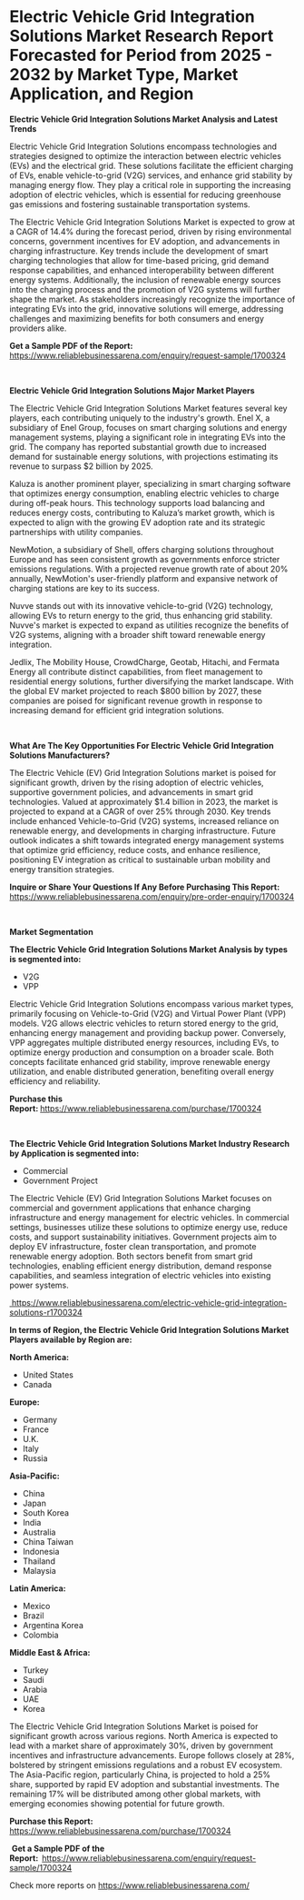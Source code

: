 <p><h1>Electric Vehicle Grid Integration Solutions Market Research Report Forecasted for Period from 2025 -  2032 by Market Type, Market Application, and Region</h1></p><p><strong>Electric Vehicle Grid Integration Solutions Market Analysis and Latest Trends</strong></p>
<p><p>Electric Vehicle Grid Integration Solutions encompass technologies and strategies designed to optimize the interaction between electric vehicles (EVs) and the electrical grid. These solutions facilitate the efficient charging of EVs, enable vehicle-to-grid (V2G) services, and enhance grid stability by managing energy flow. They play a critical role in supporting the increasing adoption of electric vehicles, which is essential for reducing greenhouse gas emissions and fostering sustainable transportation systems.</p><p>The Electric Vehicle Grid Integration Solutions Market is expected to grow at a CAGR of 14.4% during the forecast period, driven by rising environmental concerns, government incentives for EV adoption, and advancements in charging infrastructure. Key trends include the development of smart charging technologies that allow for time-based pricing, grid demand response capabilities, and enhanced interoperability between different energy systems. Additionally, the inclusion of renewable energy sources into the charging process and the promotion of V2G systems will further shape the market. As stakeholders increasingly recognize the importance of integrating EVs into the grid, innovative solutions will emerge, addressing challenges and maximizing benefits for both consumers and energy providers alike.</p></p>
<p><strong>Get a Sample PDF of the Report:&nbsp;</strong> <a href="https://www.reliablebusinessarena.com/enquiry/request-sample/1700324?utm_campaign=1943&utm_medium=2&utm_source=Github&utm_content=ia&utm_term=09012025&utm_id=electric-vehicle-grid-integration-solutions">https://www.reliablebusinessarena.com/enquiry/request-sample/1700324</a></p>
<p>&nbsp;</p>
<p><strong>Electric Vehicle Grid Integration Solutions Major Market Players</strong></p>
<p><p>The Electric Vehicle Grid Integration Solutions Market features several key players, each contributing uniquely to the industry's growth. Enel X, a subsidiary of Enel Group, focuses on smart charging solutions and energy management systems, playing a significant role in integrating EVs into the grid. The company has reported substantial growth due to increased demand for sustainable energy solutions, with projections estimating its revenue to surpass $2 billion by 2025.</p><p>Kaluza is another prominent player, specializing in smart charging software that optimizes energy consumption, enabling electric vehicles to charge during off-peak hours. This technology supports load balancing and reduces energy costs, contributing to Kaluza’s market growth, which is expected to align with the growing EV adoption rate and its strategic partnerships with utility companies.</p><p>NewMotion, a subsidiary of Shell, offers charging solutions throughout Europe and has seen consistent growth as governments enforce stricter emissions regulations. With a projected revenue growth rate of about 20% annually, NewMotion's user-friendly platform and expansive network of charging stations are key to its success.</p><p>Nuvve stands out with its innovative vehicle-to-grid (V2G) technology, allowing EVs to return energy to the grid, thus enhancing grid stability. Nuvve's market is expected to expand as utilities recognize the benefits of V2G systems, aligning with a broader shift toward renewable energy integration.</p><p>Jedlix, The Mobility House, CrowdCharge, Geotab, Hitachi, and Fermata Energy all contribute distinct capabilities, from fleet management to residential energy solutions, further diversifying the market landscape. With the global EV market projected to reach $800 billion by 2027, these companies are poised for significant revenue growth in response to increasing demand for efficient grid integration solutions.</p></p>
<p>&nbsp;</p>
<p><strong>What Are The Key Opportunities For Electric Vehicle Grid Integration Solutions Manufacturers?</strong></p>
<p><p>The Electric Vehicle (EV) Grid Integration Solutions market is poised for significant growth, driven by the rising adoption of electric vehicles, supportive government policies, and advancements in smart grid technologies. Valued at approximately $1.4 billion in 2023, the market is projected to expand at a CAGR of over 25% through 2030. Key trends include enhanced Vehicle-to-Grid (V2G) systems, increased reliance on renewable energy, and developments in charging infrastructure. Future outlook indicates a shift towards integrated energy management systems that optimize grid efficiency, reduce costs, and enhance resilience, positioning EV integration as critical to sustainable urban mobility and energy transition strategies.</p></p>
<p><strong>Inquire or Share Your Questions If Any Before Purchasing This Report:</strong> <a href="https://www.reliablebusinessarena.com/enquiry/pre-order-enquiry/1700324?utm_campaign=1943&utm_medium=2&utm_source=Github&utm_content=ia&utm_term=09012025&utm_id=electric-vehicle-grid-integration-solutions">https://www.reliablebusinessarena.com/enquiry/pre-order-enquiry/1700324</a></p>
<p>&nbsp;</p>
<p><strong>Market Segmentation</strong></p>
<p><strong>The Electric Vehicle Grid Integration Solutions Market Analysis by types is segmented into:</strong></p>
<p><ul><li>V2G</li><li>VPP</li></ul></p>
<p><p>Electric Vehicle Grid Integration Solutions encompass various market types, primarily focusing on Vehicle-to-Grid (V2G) and Virtual Power Plant (VPP) models. V2G allows electric vehicles to return stored energy to the grid, enhancing energy management and providing backup power. Conversely, VPP aggregates multiple distributed energy resources, including EVs, to optimize energy production and consumption on a broader scale. Both concepts facilitate enhanced grid stability, improve renewable energy utilization, and enable distributed generation, benefiting overall energy efficiency and reliability.</p></p>
<p><strong>Purchase this Report:&nbsp;</strong><a href="https://www.reliablebusinessarena.com/purchase/1700324?utm_campaign=1943&utm_medium=2&utm_source=Github&utm_content=ia&utm_term=09012025&utm_id=electric-vehicle-grid-integration-solutions">https://www.reliablebusinessarena.com/purchase/1700324</a></p>
<p>&nbsp;</p>
<p><strong>The Electric Vehicle Grid Integration Solutions Market Industry Research by Application is segmented into:</strong></p>
<p><ul><li>Commercial</li><li>Government Project</li></ul></p>
<p><p>The Electric Vehicle (EV) Grid Integration Solutions Market focuses on commercial and government applications that enhance charging infrastructure and energy management for electric vehicles. In commercial settings, businesses utilize these solutions to optimize energy use, reduce costs, and support sustainability initiatives. Government projects aim to deploy EV infrastructure, foster clean transportation, and promote renewable energy adoption. Both sectors benefit from smart grid technologies, enabling efficient energy distribution, demand response capabilities, and seamless integration of electric vehicles into existing power systems.</p></p>
<p><a href="https://www.reliablebusinessarena.com/electric-vehicle-grid-integration-solutions-r1700324?utm_campaign=1943&utm_medium=2&utm_source=Github&utm_content=ia&utm_term=09012025&utm_id=electric-vehicle-grid-integration-solutions">&nbsp;https://www.reliablebusinessarena.com/electric-vehicle-grid-integration-solutions-r1700324</a></p>
<p><strong>In terms of Region, the Electric Vehicle Grid Integration Solutions Market Players available by Region are:</strong></p>
<p>
    <p> <strong> North America: </strong>
        <ul>
            <li>United States</li>
            <li>Canada</li>
        </ul>
        </p> 
    <p> <strong> Europe: </strong>
        <ul>
            <li>Germany</li>
            <li>France</li>
            <li>U.K.</li>
            <li>Italy</li>
            <li>Russia</li>
        </ul>
        </p> 
    <p> <strong> Asia-Pacific: </strong>
        <ul>
            <li>China</li>
            <li>Japan</li>
            <li>South Korea</li>
            <li>India</li>
            <li>Australia</li>
            <li>China Taiwan</li>
            <li>Indonesia</li>
            <li>Thailand</li>
            <li>Malaysia</li>
        </ul>
        </p> 
    <p> <strong> Latin America: </strong>
        <ul>
            <li>Mexico</li>
            <li>Brazil</li>
            <li>Argentina Korea</li>
            <li>Colombia</li>
        </ul>
        </p> 
    <p> <strong> Middle East & Africa: </strong>
        <ul>
            <li>Turkey</li>
            <li>Saudi</li>
            <li>Arabia</li>
            <li>UAE</li>
            <li>Korea</li>
        </ul>
    </p>
    </p>
<p><p>The Electric Vehicle Grid Integration Solutions Market is poised for significant growth across various regions. North America is expected to lead with a market share of approximately 30%, driven by government incentives and infrastructure advancements. Europe follows closely at 28%, bolstered by stringent emissions regulations and a robust EV ecosystem. The Asia-Pacific region, particularly China, is projected to hold a 25% share, supported by rapid EV adoption and substantial investments. The remaining 17% will be distributed among other global markets, with emerging economies showing potential for future growth.</p></p>
<p><strong>Purchase this Report: </strong><a href="https://www.reliablebusinessarena.com/purchase/1700324?utm_campaign=1943&utm_medium=2&utm_source=Github&utm_content=ia&utm_term=09012025&utm_id=electric-vehicle-grid-integration-solutions">https://www.reliablebusinessarena.com/purchase/1700324</a></p>
<p>&nbsp;<strong>Get a Sample PDF of the Report:&nbsp;&nbsp;</strong><a href="https://www.reliablebusinessarena.com/enquiry/request-sample/1700324?utm_campaign=1943&utm_medium=2&utm_source=Github&utm_content=ia&utm_term=09012025&utm_id=electric-vehicle-grid-integration-solutions">https://www.reliablebusinessarena.com/enquiry/request-sample/1700324</a></p>
<p><strong></strong></p>
<p>Check more reports on <a href="https://www.reliablebusinessarena.com/?utm_campaign=1943&utm_medium=2&utm_source=Github&utm_content=ia&utm_term=09012025&utm_id=electric-vehicle-grid-integration-solutions">https://www.reliablebusinessarena.com/</a></p>